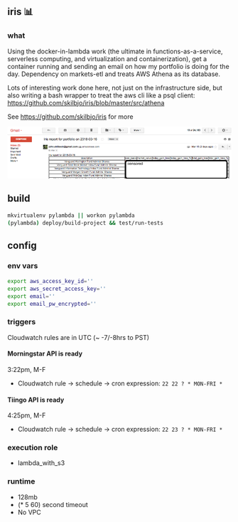 ## iris 📊

### what
Using the docker-in-lambda work (the ultimate in functions-as-a-service, serverless computing, and virtualization and containerization), get a container running and sending an email on how my portfolio is doing for the day. Dependency on markets-etl and treats AWS Athena as its database.

Lots of interesting work done here, not just on the infrastructure side, but also writing a bash wrapper to treat the aws cli like a psql client: <https://github.com/skilbjo/iris/blob/master/src/athena>

See <https://github.com/skilbjo/iris> for more

<img src="dev-resources/img/iris.png" alt="hi" width="900"/>

## build
```bash
mkvirtualenv pylambda || workon pylambda
(pylambda) deploy/build-project && test/run-tests
```

## config
### env vars
```bash
export aws_access_key_id=''
export aws_secret_access_key=''
export email=''
export email_pw_encrypted=''
```

### triggers
Cloudwatch rules are in UTC (~ -7/-8hrs to PST)

#### Morningstar API is ready
3:22pm, M-F
- Cloudwatch rule -> schedule -> cron expression: `22 22 ? * MON-FRI *`

#### Tiingo API is ready
4:25pm, M-F
- Cloudwatch rule -> schedule -> cron expression: `22 23 ? * MON-FRI *`

### execution role
- lambda\_with\_s3

### runtime
- 128mb
- (* 5 60) second timeout
- No VPC
